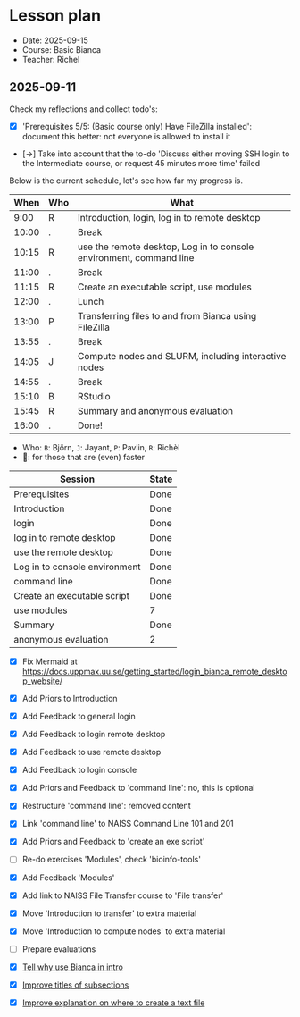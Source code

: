 # Lesson plan

- Date: 2025-09-15
- Course: Basic Bianca
- Teacher: Richel

## 2025-09-11

Check my reflections and collect todo's:

- [x] 'Prerequisites 5/5: (Basic course only) Have FileZilla installed':
  document this better: not everyone is allowed to install it

- [->] Take into account that the to-do 'Discuss either moving SSH login to the Intermediate course,
  or request 45 minutes more time' failed

Below is the current schedule,
let's see how far my progress is.

<!-- markdownlint-disable MD013 --><!-- Tables cannot be split up over lines, hence will break 80 characters per line -->

When  | Who  | What
------|------|-----------------------------
9:00  | R    | Introduction, login, log in to remote desktop
10:00 | .    | Break
10:15 | R    | use the remote desktop, Log in to console environment, command line
11:00 | .    | Break
11:15 | R    | Create an executable script, use modules
12:00 | .    | Lunch
13:00 | P    | Transferring files to and from Bianca using FileZilla
13:55 | .    | Break
14:05 | J    | Compute nodes and SLURM, including interactive nodes
14:55 | .    | Break
15:10 | B    | RStudio
15:45 | R    | Summary and anonymous evaluation
16:00 | .    | Done!

<!-- markdownlint-enable MD013 -->

- Who: `B`: Björn, `J`: Jayant, `P`: Pavlin, `R`: Richèl
- :rocket:: for those that are (even) faster

Session                      |State
-----------------------------|--------------------------
Prerequisites                |Done
Introduction                 |Done
login                        |Done
log in to remote desktop     |Done
use the remote desktop       |Done
Log in to console environment|Done
command line                 |Done
Create an executable script  |Done
use modules                  |7
Summary                      |Done
anonymous evaluation         |2

- [x] Fix Mermaid at https://docs.uppmax.uu.se/getting_started/login_bianca_remote_desktop_website/
- [x] Add Priors to Introduction
- [x] Add Feedback to general login
- [x] Add Feedback to login remote desktop
- [x] Add Feedback to use remote desktop
- [x] Add Feedback to login console
- [x] Add Priors and Feedback to 'command line': no, this is optional
- [x] Restructure 'command line': removed content
- [x] Link 'command line' to NAISS Command Line 101 and 201 
- [x] Add Priors and Feedback to 'create an exe script'
- [ ] Re-do exercises 'Modules', check 'bioinfo-tools'
- [x] Add Feedback 'Modules'
- [x] Add link to NAISS File Transfer course to 'File transfer'
- [x] Move 'Introduction to transfer' to extra material
- [x] Move 'Introduction to compute nodes' to extra material
- [ ] Prepare evaluations
- [x] [Tell why use Bianca in intro ](https://github.com/UPPMAX/bianca_workshops/issues/65)
- [x] [Improve titles of subsections](https://github.com/UPPMAX/bianca_workshops/issues/64)
- [x] [Improve explanation on where to create a text file](https://github.com/UPPMAX/bianca_workshops/issues/63)

